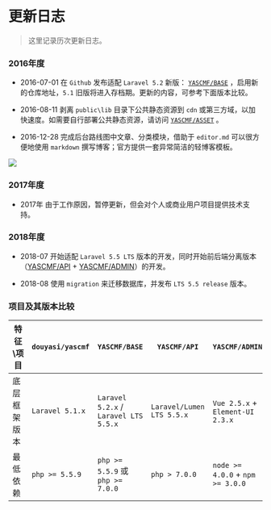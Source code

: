 # 更新日志

>   这里记录历次更新日志。


### 2016年度

* 2016-07-01 在 `Github` 发布适配 `Laravel 5.2` 新版： [`YASCMF/BASE`](https://github.com/yascmf/base) ，启用新的仓库地址，`5.1` 旧版将进入存档期。更新的内容，可参考下面版本比较。

* 2016-08-11 剥离 `public\lib` 目录下公共静态资源到 `cdn` 或第三方域，以加快速度。如需要自行部署公共静态资源，请访问 [`YASCMF/ASSET`](https://github.com/yascmf/asset) 。

* 2016-12-28 完成后台路线图中文章、分类模块，借助于 `editor.md` 可以很方便地使用 `markdown` 撰写博客；官方提供一套异常简洁的轻博客模板。

![](http://www.yascmf.com/uploads/content/20161228/586383321ad29_38o.png)

### 2017年度

* 2017年 由于工作原因，暂停更新，但会对个人或商业用户项目提供技术支持。


### 2018年度

* 2018-07 开始适配 `Laravel 5.5 LTS` 版本的开发，同时开始前后端分离版本（[YASCMF/API](https://github.com/yascmf/api) + [YASCMF/ADMIN](https://github.com/yascmf/admin)）的开发。

* 2018-08 使用 `migration` 来迁移数据库，并发布 `LTS 5.5 release` 版本。


### 项目及其版本比较

| 特征\项目 | `douyasi/yascmf` | `YASCMF/BASE` | `YASCMF/API` | `YASCMF/ADMIN` |
| ---------- | -------- | ---------------- | ----- | ------- |
| 底层框架版本 | `Laravel 5.1.x` | `Laravel 5.2.x` / `Laravel LTS 5.5.x`       | `Laravel/Lumen LTS 5.5.x`  | `Vue 2.5.x` + `Element-UI 2.3.x`   |
| 最低依赖 | `php >= 5.5.9`     | `php >= 5.5.9` 或 `php >= 7.0.0`  | `php > 7.0.0` | `node >= 4.0.0` + `npm >= 3.0.0`  |